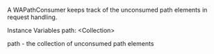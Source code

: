 A WAPathConsumer keeps track of the unconsumed path elements in request handling.

Instance Variables
	path:		<Collection<String>>

path
	- the collection of unconsumed path elements
